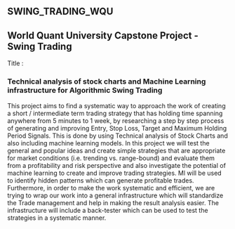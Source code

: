 ## SWING_TRADING_WQU
## World Quant University Capstone Project - Swing Trading  

Title :
### Technical analysis of stock charts and Machine Learning infrastructure for Algorithmic Swing Trading 

This project aims to find a systematic way to approach the work of creating a short / intermediate term trading strategy that has holding time spanning anywhere from 5 minutes to 1 week, by researching a step by step process of generating and improving Entry, Stop Loss, Target and Maximum Holding Period Signals. This is done by using Technical analysis of Stock Charts and also including machine learning models. In this project we will test the general and popular ideas and create simple strategies that are appropriate for market conditions (i.e. trending vs. range-bound) and evaluate them from a profitability and risk perspective and also investigate the potential of machine learning to create and improve trading strategies. Ml will be used to identify hidden patterns which can generate profitable trades. Furthermore, in order to make the work systematic and efficient, we are trying to wrap our work into a general infrastructure which will standardize the Trade management and help in making the result analysis easier. The infrastructure will include a back-tester which can be used to test the strategies in a systematic manner. 
 
 

